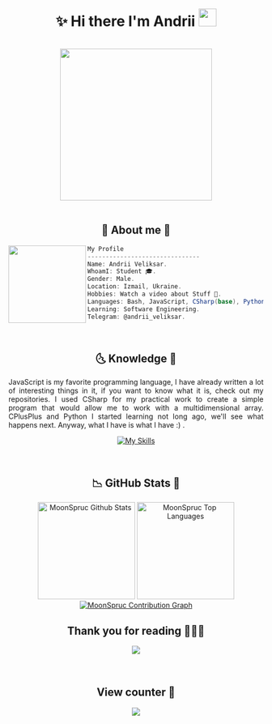 <h1 align="center">✨ Hi there I'm Andrii <img src="https://media.giphy.com/media/hvRJCLFzcasrR4ia7z/giphy.gif" width="35px" height="35px"></h1>

<body>
<br>
<div align="center">
<img src="https://media.giphy.com/media/beL8LcE0BHsosm8cZb/giphy.gif?cid=790b76111dfqwf27g2fvspvqwtbkzhnwcffs8eobg67prazp&ep=v1_gifs_search&rid=giphy.gif&ct=g" width="300px">
</div>
<br>

<h2 align="center"> 💬 About me 🌛 </h2>

<img align="left" src="https://images.pexels.com/photos/3288790/pexels-photo-3288790.jpeg?auto=compress&cs=tinysrgb&w=1260&h=750&dpr=1" width="153px"/> 

```csharp
My Profile
-------------------------------
Name: Andrii Veliksar.
WhoamI: Student 🎓.
Gender: Male.
Location: Izmail, Ukraine.
Hobbies: Watch a video about Stuff 👀.
Languages: Bash, JavaScript, CSharp(base), Python(base), CPlusPlus(base).
Learning: Software Engineering.
Telegram: @andrii_veliksar.
```
<br>
     
<div>
<h2 align="center"> 🌜 Knowledge 📖 </h2>
</div>
<div align = "center">
<p align = "justify">JavaScript is my favorite programming language, I have already written a lot of interesting things in it, if you want to know what it is, check out my repositories. I used CSharp for my practical work to create a simple program that would allow me to work with a multidimensional array. CPlusPlus and Python I started learning not long ago, we'll see what happens next.  Anyway, what I have is what I have :) .<br></p>
<p align = "center">
     <a href="https://skillicons.dev">
        <img src="https://skillicons.dev/icons?i=bash,git,github,javascript,py,cs,cpp,css,html,gulp,webpack,sass,githubactions&perline=7"alt="My Skills"/> 
    </a>
</p>
</div>
<br>

<h2 align = "center"> 📉 GitHub Stats 🌙 </h2>
<div> 
<p align = "center">
  <a href="https://github.com/MoonSpruc"><img alt="MoonSpruc Github Stats" src="https://github-readme-stats.vercel.app/api/?username=MoonSpruc&show_icons=true&include_all_commits=true&count_private=true&theme=gruvbox&hide_border=true&icon_color=F8D866&line_height=28&rank_icon=github" height="192px"/></a>
  <a href="https://github.com/MoonSpruc"><img alt="MoonSpruc Top Languages" src="https://github-readme-stats.vercel.app/api/top-langs/?username=MoonSpruc&langs_count=20&layout=compact&theme=material-palenight&hide_border=true&bg_color=1F222E&title_color=F85D7F&icon_color=F8D866" height="192px"/></a>
  <a href="https://github.com/MoonSpruc"><img alt="MoonSpruc Contribution Graph" src="https://github-readme-activity-graph.vercel.app/graph?username=MoonSpruc&theme=dracula&bg_color=1F222E&title_color=F85D7F&point=F8D866&line=F85D7F&color=a6accd&hide_border=true&radius=4.5" /></a>
</p>
<div>
<h2 align="center">Thank you for reading 🙋🏻‍♂️</h2>
<div align = "center">
<img src="https://images-wixmp-ed30a86b8c4ca887773594c2.wixmp.com/f/2d7aee51-8199-49aa-a6ff-392ff34d32f5/davewa1-03f397ef-3c71-47d8-9eb5-a791c180c8de.gif?token=eyJ0eXAiOiJKV1QiLCJhbGciOiJIUzI1NiJ9.eyJzdWIiOiJ1cm46YXBwOjdlMGQxODg5ODIyNjQzNzNhNWYwZDQxNWVhMGQyNmUwIiwiaXNzIjoidXJuOmFwcDo3ZTBkMTg4OTgyMjY0MzczYTVmMGQ0MTVlYTBkMjZlMCIsIm9iaiI6W1t7InBhdGgiOiJcL2ZcLzJkN2FlZTUxLTgxOTktNDlhYS1hNmZmLTM5MmZmMzRkMzJmNVwvZGF2ZXdhMS0wM2YzOTdlZi0zYzcxLTQ3ZDgtOWViNS1hNzkxYzE4MGM4ZGUuZ2lmIn1dXSwiYXVkIjpbInVybjpzZXJ2aWNlOmZpbGUuZG93bmxvYWQiXX0.Y990kkABxxiONcsaemF4bTu0fBuRODOaOth5wOIA9Dk"/>
  </div>
<br> 
</div>  


<br>
<div>
<h2 align="center">View counter 👀</h2>
<div align="center">
<img src="https://moe-counter.glitch.me/get/@YT-Advanced?theme=gelbooru" />
  </div>
<br>
